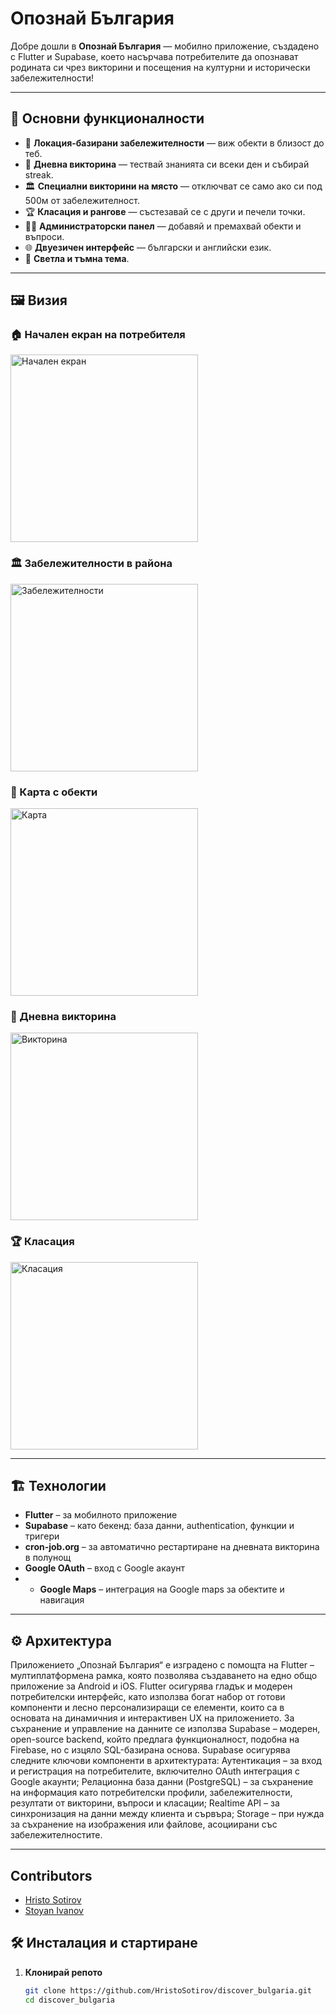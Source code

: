# Опознай България

Добре дошли в **Опознай България** — мобилно приложение, създадено с Flutter и Supabase, което насърчава потребителите да опознават родината си чрез викторини и посещения на културни и исторически забележителности!

---

## 🧭 Основни функционалности

- 📍 **Локация-базирани забележителности** — виж обекти в близост до теб.
- 🧠 **Дневна викторина** — тествай знанията си всеки ден и събирай streak.
- 🏛 **Специални викторини на място** — отключват се само ако си под 500м от забележителност.
- 🏆 **Класация и рангове** — състезавай се с други и печели точки.
- 🧑‍💼 **Администраторски панел** — добавяй и премахвай обекти и въпроси.
- 🌐 **Двуезичен интерфейс** — български и английски език.
- 🌙 **Светла и тъмна тема**.

---

## 🖼️ Визия

### 🏠 Начален екран на потребителя
<img src="screenshots/main.png" alt="Начален екран" width="300"/>

### 🏛 Забележителности в района
<img src="screenshots/nearby.png" alt="Забележителности" width="300"/>

### 📍 Карта с обекти
<img src="screenshots/map.png" alt="Карта" width="300"/>

### 🧠 Дневна викторина
<img src="screenshots/quiz.png" alt="Викторина" width="300"/>

### 🏆 Класация
<img src="screenshots/ranking.png" alt="Класация" width="300"/>

---

## 🏗️ Технологии

- **Flutter** – за мобилното приложение
- **Supabase** – като бекенд: база данни, authentication, функции и тригери
- **cron-job.org** – за автоматично рестартиране на дневната викторина в полунощ
- **Google OAuth** – вход с Google акаунт
- - **Google Maps** – интеграция на Google maps за обектите и навигация

---

## ⚙️ Архитектура

Приложението „Опознай България“ е изградено с помощта на Flutter – мултиплатформена рамка, която позволява създаването на едно общо приложение за Android и iOS. Flutter осигурява гладък и модерен потребителски интерфейс, като използва богат набор от готови компоненти и лесно персонализиращи се елементи, които са в основата на динамичния и интерактивен UX на приложението.
За съхранение и управление на данните се използва Supabase – модерен, open-source backend, който предлага функционалност, подобна на Firebase, но с изцяло SQL-базирана основа. Supabase осигурява следните ключови компоненти в архитектурата:
Аутентикация – за вход и регистрация на потребителите, включително OAuth интеграция с Google акаунти;
Релационна база данни (PostgreSQL) – за съхранение на информация като потребителски профили, забележителности, резултати от викторини, въпроси и класации;
Realtime API – за синхронизация на данни между клиента и сървъра;
Storage – при нужда за съхранение на изображения или файлове, асоциирани със забележителностите.


---

## Contributors

- [Hristo Sotirov](https://github.com/HristoSotirov)
- [Stoyan Ivanov](https://github.com/stiv03)

## 🛠️ Инсталация и стартиране

1. **Клонирай репото**
   ```bash
   git clone https://github.com/HristoSotirov/discover_bulgaria.git
   cd discover_bulgaria
